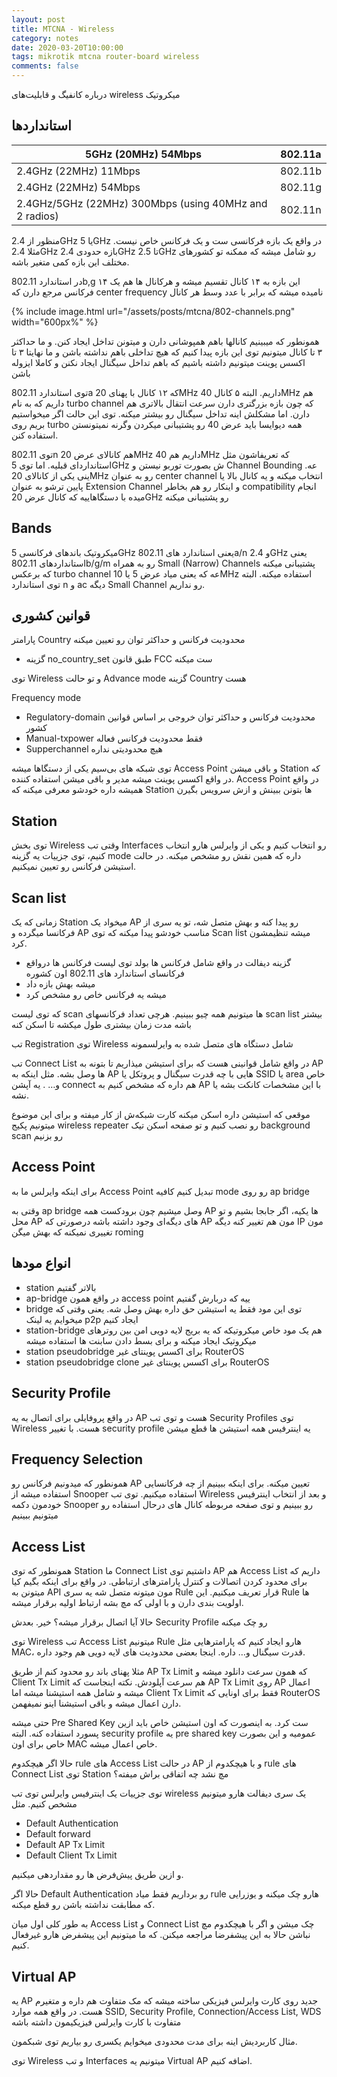 ```yaml
---
layout: post
title: MTCNA - Wireless
category: notes
date: 2020-03-20T10:00:00
tags: mikrotik mtcna router-board wireless
comments: false
---
```

درباره کانفیگ و قابلیت‌های wireless میکروتیک
<!--break-->

## استانداردها

| 5GHz (20MHz) 54Mbps | 802.11a |
|--------------------------------------------------------|---------|
| 2.4GHz (22MHz) 11Mbps | 802.11b |
| 2.4GHz (22MHz) 54Mbps | 802.11g |
| 2.4GHz/5GHz (22MHz) 300Mbps (using 40MHz and 2 radios) | 802.11n |

منظور از 2.4GHz یا 5GHz در واقع یک بازه فرکانسی ست و یک فرکانس خاص نیست. مثلا 2.4GHz بازه حدودی 2.4GHz تا 2.5GHz رو شامل میشه که ممکنه تو کشورهای مختلف این بازه کمی متغیر باشه.

در استاندارد 802.11b,g ۱۴ این بازه به ۱۴ کانال تقسیم میشه و هرکانال ها هم یک فرکانس مرجع دارن که center frequency نامیده میشه که برابر با عدد وسط هر کانال

{% include image.html 
    url="/assets/posts/mtcna/802-channels.png"
    width="600px%" %}

همونطور که میبینیم کانالها باهم همپوشانی دارن و میتونن تداخل ایجاد کنن. و ما حداکثر ۳ تا کانال میتونیم توی این بازه پیدا کنیم که هیچ تداخلی باهم نداشته باشن و ما نهایتا ۳ تا اکسس پوینت میتونیم داشته باشیم که باهم تداخل سیگنال ایجاد نکنن و کاملا ایزوله باشن

توی استاندارد 802.11a که ۱۲ کانال با پهنای 20MHz داریم. البته ۵ کانال 40MHz هم داریم که به نام turbo channel که چون بازه بزرگتری دارن سرعت انتقال بالاتری هم دارن. اما مشکلش اینه تداخل سیگنال رو بیشتر میکنه. توی این حالت اگر میخواستیم بریم روی turbo همه دیوایسا باید عرض 40 رو پشتیبانی میکردن وگرنه نمیتونستن استفاده کنن.

توی 802.11n هم کانالای عرض 20MHz داریم هم 40MHz که تعریفاشون مثل استانداردای قبلیه. اما توی 5GHz ش بصورت توربو نیستن و Channel Bounding عه. ینی یکی از کانالای 20MHz رو به عنوان center channel انتخاب میکنه و یه کانال بالا یا پایین ترشو به عنوان Extension Channel  و اینکار رو هم بخاطر compatibility انجام میده  با دستگاهاییه که کانال عرض 20GHz رو پشتیبانی میکنه


## Bands 
میکروتیک باندهای فرکانسی 5GHz یعنی استاندارد های 802.11a/n و 2.4GHz یعنی استانداردهای 802.11b/g/m رو به همراه Small (Narrow) Channels پشتیبانی میکنه که برعکس turbo channel عه که یعنی میاد عرض 5 یا 10MHz استفاده میکنه. البته توی استاندارد n و ac دیگه Small Channel رو نداریم.

## قوانین کشوری
پارامتر Country محدودیت فرکانس و حداکثر توان رو تعیین میکنه 
- گزینه no_country_set طبق قانون FCC ست میکنه

توی Wireless و تو حالت Advance mode گزینه Country هست

Frequency mode
- Regulatory-domain محدودیت فرکانس و حداکثر توان خروجی بر اساس قوانین کشور
- Manual-txpower فقط محدودیت فرکانس فعاله
- Supperchannel هیچ محدودیتی نداره

توی شبکه های بی‌سیم یکی از دستگاها میشه Access Point و باقی میشن Station که در واقع اکسس پوینت میشه مدیر و باقی میشن استفاده کننده. Access Point در واقع همیشه داره خودشو معرفی میکنه که Station ها بتونن ببینش و ازش سرویس بگیرن

## Station

توی بخش Wireless وقتی تب Interfaces رو انتخاب کنیم و یکی از وایرلس هارو انتخاب کنیم، توی جزییات یه گزینه mode داره که همین نقش رو  مشخص میکنه. در حالت استیشن فرکانس رو تعیین نمیکنیم.

## Scan list
زمانی که یک Station میخواد یک AP رو پیدا کنه و بهش متصل شه، تو یه سری از فرکانسا میگرده و AP مناسب خودشو  پیدا میکنه که توی Scan list میشه تنظیمشون کرد.

- گزینه دیفالت در واقع شامل فرکانس ها بولد توی لیست فرکانس ها درواقع فرکانسای استاندارد های 802.11 اون کشوره
- میشه بهش بازه داد
- میشه یه فرکانس خاص رو مشخص کرد

که توی لیست scan ها میتونیم همه چیو ببینیم. هرچی تعداد فرکانسهای scan list بیشتر باشه مدت زمان بیشتری طول میکشه تا اسکن کنه


تب Registration توی Wireless شامل دستگاه های متصل شده به وایرلسمونه

تب Connect List در واقع شامل قوانینی هست که برای استیشن میذاریم تا بتونه به AP ها وصل بشه. مثل اینکه به AP هایی با چه قدرت سیگنال و پروتکل یا SSID یا area خاص و… . یه آپشن connect هم داره که مشخص کنیم به AP با این مشخصات کانکت بشه یا نشه. 


موقعی که استیشن داره اسکن میکنه کارت شبکه‌ش از کار میفته و برای این موضوع میتونیم پکیج wireless repeater رو نصب کنیم و تو صفحه اسکن تیک background scan رو بزنیم

## Access Point
برای اینکه وایرلس ما به Access Point تبدیل کنیم کافیه mode رو روی ap bridge 

وقتی به ap bridge وصل میشیم چون برودکست همه AP ها یکیه، اگر جابجا بشیم و تو محل AP های دیگه‌ای وجود داشته باشه درصورتی که AP مون هم تغییر کنه دیگه IP مون تغییری نمیکنه که بهش میگن roming 

## انواع مودها
- station بالاتر گفتیم
- ap-bridge در واقع همون access point ییه که دربارش گفتیم
- bridge توی این مود فقط یه استیشن حق داره بهش وصل شه. یعنی وقتی که میخوایم یه لینک p2p ایجاد کنیم
- station-bridge هم یک مود خاص میکروتیکه که یه بریج لایه دویی امن بین روترهای میکروتیک ایجاد میکنه و برای بسط دادن سابنت ها استفاده میشه
- station pseudobridge برای اکسس پوینتای غیر RouterOS
- station pseudobridge clone برای اکسس پوینتای غیر RouterOS

## Security Profile
در واقع پروفایلی برای اتصال به یه AP هست و توی تب Security Profiles توی Wireless هست. با تغییر security profile یه اینترفیس همه استیشن ها قطع میشن

## Frequency Selection
همونطور که میدونیم فرکانس رو AP تعیین میکنه. برای اینکه ببینیم از چه فرکانسایی استفاده میشه از Snooper استفاده میکنیم. توی تب Wireless و بعد از انتخاب اینترفیس خودمون دکمه Snooper رو ببینیم و توی صفحه مربوطه کانال های درحال استفاده رو میتونیم ببینیم

## Access List
همونطور که توی Station ما Connect List داشتیم توی AP هم Access List داریم که برای محدود کردن اتصالات و کنترل پارامترهای ارتباطی. در واقع برای اینکه بگیم کیا میتونن به API مون میتونه متصل شه یه سری Rule قرار تعریف میکنیم. این Rule ها اولویت بندی دارن و با اولی که مچ بشه ارتباط اولیه برقرار میشه.

حالا آیا اتصال برقرار میشه؟ خیر. بعدش Security Profile رو چک میکنه

توی Wireless تب Access List میتونیم Rule هارو ایجاد کنیم که پارامترهایی مثل MAC، قدرت سیگنال و… داره. اینجا بعضی محدودیت های لایه دویی هم وجود داره. 

مثلا پهنای باند رو محدود کنم از طریق AP Tx Limit که همون سرعت دانلود میشه و Client Tx Limit هم سرعت آپلودش. نکته اینجاست که AP Tx Limit روی AP اعمال میشه و شامل همه استیشنا میشه اما Client Tx Limit فقط برای اونایی که RouterOS دارن اعمال میشه و باقی استیشنا اینو نمیفهمن.

حتی میشه Pre Shared Key ست کرد. به اینصورت که اون استیشن خاص باید ازین پسورد استفاده کنه. البته security profile یه pre shared key عمومیه و این بصورت خاص برای اون MAC خاص اعمال میشه.

حالا اگر هیچکدوم rule های Access List در حالت AP و با هیچکدوم از rule های Connect List توی Station مچ نشد چه اتفاقی براش میفته؟

توی جزییات یک اینترفیس وایرلس توی تب wireless یک سری دیفالت هارو میتونیم مشخص کنیم. مثل
- Default Authentication
- Default forward
- Default AP Tx Limit
- Default Client Tx Limit

و ازین طریق پیش‌فرض ها رو مقداردهی میکنیم.

حالا اگر Default Authentication رو برداریم فقط میاد rule هارو چک میکنه و یوزرایی که مطابقت نداشته باشن رو قطع میکنه.

به طور کلی اول میان Access List و Connect List چک میشن و اگر با هیچکدوم مچ نباشن حالا به این پیشفرضا مراجعه میکنن. که ما میتونیم این پیشفرض هارو غیرفعال کنیم.

## Virtual AP
یه AP جدید روی کارت وایرلس فیزیکی ساخته میشه که مک متفاوت هم داره و متغیرم هست. در واقع همه موارد SSID, Security Profile, Connection/Access List, WDS متفاوت با کارت وایرلس فیزیکیمون داشته باشه

مثال کاربردیش اینه برای مدت محدودی میخوایم یکسری رو بیاریم توی شبکمون.

توی Wireless و تب Interfaces میتونیم یه Virtual AP اضافه کنیم.